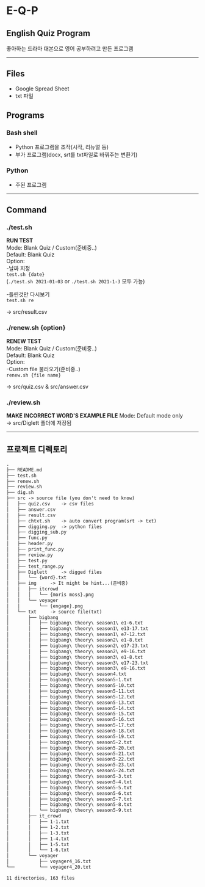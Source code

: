 # E-Q-P   

## English Quiz Program
좋아하는 드라마 대본으로 영어 공부하려고 만든 프로그램   

---

## Files
- Google Spread Sheet  
- txt 파일  

## Programs  
### Bash shell  
- Python 프로그램을 조작(시작, 리뉴얼 등)  
- 부가 프로그램(docx, srt를 txt파일로 바꿔주는 변환기)  
### Python  
- 주된 프로그램  

---

## Command  
### ./test.sh 
**RUN TEST**          
Mode: Blank Quiz / Custom(준비중..)   
Default: Blank Quiz   
Option:   
-날짜 지정          
`test.sh {date}`      
(`./test.sh 2021-01-03` or `./test.sh 2021-1-3` 모두 가능)   

-틀린것만 다시보기          
`test.sh re`       

-> src/result.csv
	
### ./renew.sh {option}
**RENEW TEST**        
Mode: Blank Quiz / Custom(준비중..)   
Default: Blank Quiz   
Option:  
-Custom file 불러오기(준비중..)        
`renew.sh {file name}`
  
-> src/quiz.csv & src/answer.csv
	
### ./review.sh
**MAKE INCORRECT WORD'S EXAMPLE FILE**
Mode: Default mode only  
-> src/Diglett 폴더에 저장됨   

---

## 프로젝트 디렉토리    
```md:directory.md
.
├── README.md
├── test.sh
├── renew.sh
├── review.sh
├── dig.sh
├── src -> source file (you don't need to know)
│   ├── quiz.csv 	-> csv files
│   ├── answer.csv
│   ├── result.csv	
│   ├── chtxt.sh	-> auto convert program(srt -> txt)
│   ├── digging.py	-> python files	
│   ├── digging_sub.py	
│   ├── func.py		
│   ├── header.py	
│   ├── print_func.py	
│   ├── review.py	
│   ├── test.py		
│   ├── test_range.py	
│   ├── Diglett 	-> digged files
│   │   └── {word}.txt
│   ├── img		-> It might be hint...(준비중)
│   │   ├── itcrowd
│   │   │   └── {moris moss}.png
│   │   └── voyager
│   │       └── {engage}.png
│   └── txt		-> source file(txt)
│       ├── bigbang
│       │   ├── bigbang\ theory\ season1\ e1-6.txt
│       │   ├── bigbang\ theory\ season1\ e13-17.txt
│       │   ├── bigbang\ theory\ season1\ e7-12.txt
│       │   ├── bigbang\ theory\ season2\ e1-8.txt
│       │   ├── bigbang\ theory\ season2\ e17-23.txt
│       │   ├── bigbang\ theory\ season2\ e9-16.txt
│       │   ├── bigbang\ theory\ season3\ e1-8.txt
│       │   ├── bigbang\ theory\ season3\ e17-23.txt
│       │   ├── bigbang\ theory\ season3\ e9-16.txt
│       │   ├── bigbang\ theory\ season4.txt
│       │   ├── bigbang\ theory\ season5-1.txt
│       │   ├── bigbang\ theory\ season5-10.txt
│       │   ├── bigbang\ theory\ season5-11.txt
│       │   ├── bigbang\ theory\ season5-12.txt
│       │   ├── bigbang\ theory\ season5-13.txt
│       │   ├── bigbang\ theory\ season5-14.txt
│       │   ├── bigbang\ theory\ season5-15.txt
│       │   ├── bigbang\ theory\ season5-16.txt
│       │   ├── bigbang\ theory\ season5-17.txt
│       │   ├── bigbang\ theory\ season5-18.txt
│       │   ├── bigbang\ theory\ season5-19.txt
│       │   ├── bigbang\ theory\ season5-2.txt
│       │   ├── bigbang\ theory\ season5-20.txt
│       │   ├── bigbang\ theory\ season5-21.txt
│       │   ├── bigbang\ theory\ season5-22.txt
│       │   ├── bigbang\ theory\ season5-23.txt
│       │   ├── bigbang\ theory\ season5-24.txt
│       │   ├── bigbang\ theory\ season5-3.txt
│       │   ├── bigbang\ theory\ season5-4.txt
│       │   ├── bigbang\ theory\ season5-5.txt
│       │   ├── bigbang\ theory\ season5-6.txt
│       │   ├── bigbang\ theory\ season5-7.txt
│       │   ├── bigbang\ theory\ season5-8.txt
│       │   └── bigbang\ theory\ season5-9.txt
│       ├── it_crowd
│       │   ├── 1-1.txt
│       │   ├── 1-2.txt
│       │   ├── 1-3.txt
│       │   ├── 1-4.txt
│       │   ├── 1-5.txt
│       │   └── 1-6.txt
│       └── voyager
│           ├── voyager4_16.txt    
└──         └── voyager4_20.txt     

11 directories, 163 files
